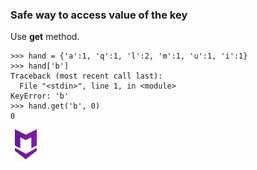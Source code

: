 ### Safe way to access value of the key

Use __get__ method.
```
>>> hand = {'a':1, 'q':1, 'l':2, 'm':1, 'u':1, 'i':1}
>>> hand['b']
Traceback (most recent call last):
  File "<stdin>", line 1, in <module>
KeyError: 'b'
>>> hand.get('b', 0)
0
```

![](https://github.com/adam-p/markdown-here/raw/master/src/common/images/icon48.png)
